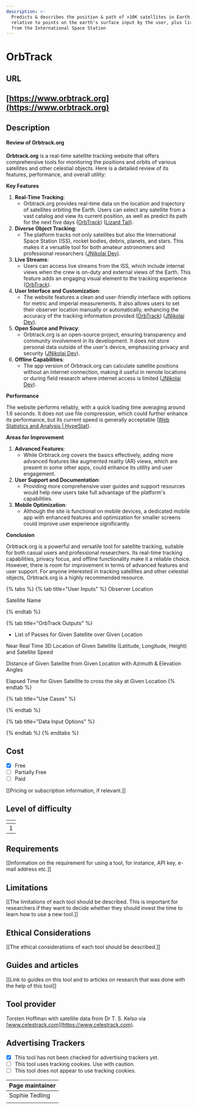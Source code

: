```yaml
---
description: >-
  Predicts & describes the position & path of >10K satellites in Earth orbit,
  relative to points on the earth's surface input by the user, plus live video
  from the International Space Station
---
```


# OrbTrack

## URL

## [https://www.orbtrack.org](https://www.orbtrack.org)

## Description

#### Review of Orbtrack.org

**Orbtrack.org** is a real-time satellite tracking website that offers comprehensive tools for monitoring the positions and orbits of various satellites and other celestial objects. Here is a detailed review of its features, performance, and overall utility:

**Key Features**

1. **Real-Time Tracking**:
   * Orbtrack.org provides real-time data on the location and trajectory of satellites orbiting the Earth. Users can select any satellite from a vast catalog and view its current position, as well as predict its path for the next five days​ ([OrbTrack](https://www.orbtrack.org/))​​ ([Lizard Tail](https://www.lizard-tail.com/isana/tracking/))​.
2. **Diverse Object Tracking**:
   * The platform tracks not only satellites but also the International Space Station (ISS), rocket bodies, debris, planets, and stars. This makes it a versatile tool for both amateur astronomers and professional researchers​ ([JNikolai Dev](https://jnikolai.dev/apps/orbtrack/))​.
3. **Live Streams**:
   * Users can access live streams from the ISS, which include internal views when the crew is on-duty and external views of the Earth. This feature adds an engaging visual element to the tracking experience​ ([OrbTrack](https://www.orbtrack.org/))​.
4. **User Interface and Customization**:
   * The website features a clean and user-friendly interface with options for metric and imperial measurements. It also allows users to set their observer location manually or automatically, enhancing the accuracy of the tracking information provided​ ([OrbTrack](https://www.orbtrack.org/))​​ ([JNikolai Dev](https://jnikolai.dev/apps/orbtrack/))​.
5. **Open Source and Privacy**:
   * Orbtrack.org is an open-source project, ensuring transparency and community involvement in its development. It does not store personal data outside of the user's device, emphasizing privacy and security​ ([JNikolai Dev](https://jnikolai.dev/apps/orbtrack/))​.
6. **Offline Capabilities**:
   * The app version of Orbtrack.org can calculate satellite positions without an internet connection, making it useful in remote locations or during field research where internet access is limited​ ([JNikolai Dev](https://jnikolai.dev/apps/orbtrack/))​.

**Performance**

The website performs reliably, with a quick loading time averaging around 1.6 seconds. It does not use file compression, which could further enhance its performance, but its current speed is generally acceptable​ ([Web Statistics and Analysis | HypeStat](https://hypestat.com/info/orbtrack.org))​.

**Areas for Improvement**

1. **Advanced Features**:
   * While Orbtrack.org covers the basics effectively, adding more advanced features like augmented reality (AR) views, which are present in some other apps, could enhance its utility and user engagement.
2. **User Support and Documentation**:
   * Providing more comprehensive user guides and support resources would help new users take full advantage of the platform's capabilities.
3. **Mobile Optimization**:
   * Although the site is functional on mobile devices, a dedicated mobile app with enhanced features and optimization for smaller screens could improve user experience significantly.

**Conclusion**

Orbtrack.org is a powerful and versatile tool for satellite tracking, suitable for both casual users and professional researchers. Its real-time tracking capabilities, privacy focus, and offline functionality make it a reliable choice. However, there is room for improvement in terms of advanced features and user support. For anyone interested in tracking satellites and other celestial objects, Orbtrack.org is a highly recommended resource.

{% tabs %}
{% tab title="User Inputs" %}
Observer Location

Satellite Name


{% endtab %}

{% tab title="OrbTrack Outputs" %}
* List of Passes for Given Satellite over Given Location

Near Real Time 3D Location of Given Satellite (Latitude, Longitude, Height) and Satellite Speed

Distance of Given Satellite from Given Location with Azimuth & Elevation Angles

Elapsed Time for Given Satellite to cross the sky at Given Location
{% endtab %}

{% tab title="Use Cases" %}

{% endtab %}

{% tab title="Data Input Options" %}

{% endtab %}
{% endtabs %}





## Cost

* [x] Free
* [ ] Partially Free
* [ ] Paid

\[\[Pricing or subscription information, if relevant.]]

## Level of difficulty

<table><thead><tr><th data-type="rating" data-max="5"></th></tr></thead><tbody><tr><td>1</td></tr></tbody></table>

## Requirements

\[\[Information on the requirement for using a tool, for instance, API key, e-mail address etc.]]

## Limitations

\[\[The limitations of each tool should be described. This is important for researchers if they want to decide whether they should invest the time to learn how to use a new tool.]]

## Ethical Considerations

\[\[The ethical considerations of each tool should be described.]]

## Guides and articles

\[\[Link to guides on this tool and to articles on research that was done with the help of this tool]]

## Tool provider

Torsten Hoffman with satellite data from Dr T. S. Kelso via [www.celestrack.com](https://www.celestrack.com).

## Advertising Trackers

* [x] This tool has not been checked for advertising trackers yet.
* [ ] This tool uses tracking cookies. Use with caution.
* [ ] This tool does not appear to use tracking cookies.

| Page maintainer |
| --------------- |
| Sophie Tedling  |
|                 |
